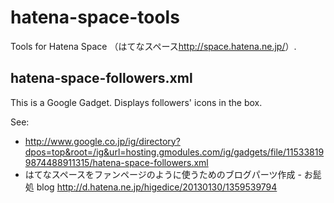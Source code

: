 hatena-space-tools
==================

Tools for Hatena Space （はてなスペース<http://space.hatena.ne.jp/>）.


hatena-space-followers.xml
---------------------------

This is a Google Gadget. 
Displays followers' icons in the box.

See:
 - <http://www.google.co.jp/ig/directory?dpos=top&root=/ig&url=hosting.gmodules.com/ig/gadgets/file/115338199874488911315/hatena-space-followers.xml>
 - はてなスペースをファンページのように使うためのブログパーツ作成 - お髭処 blog <http://d.hatena.ne.jp/higedice/20130130/1359539794>
 